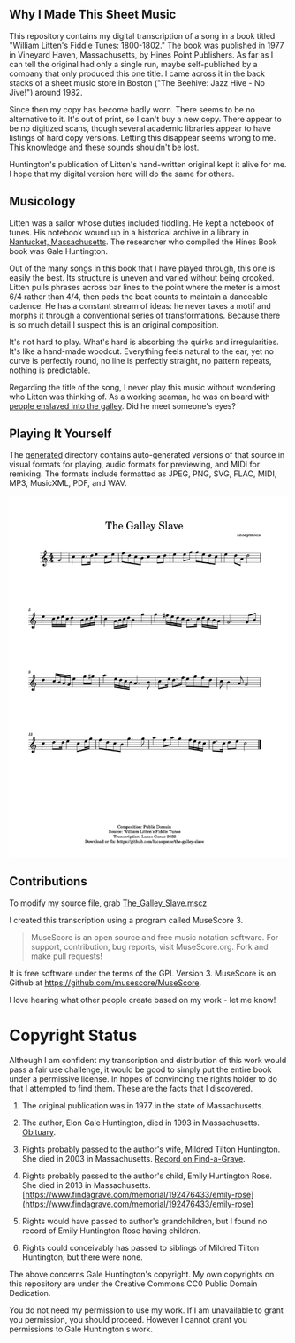## Why I Made This Sheet Music

This repository contains my digital transcription of a song in a book titled "William Litten's Fiddle Tunes: 1800-1802." The book was published in 1977 in Vineyard Haven, Massachusetts, by Hines Point Publishers. As far as I can tell the original had only a single run, maybe self-published by a company that only produced this one title. I came across it in the back stacks of a sheet music store in Boston ("The Beehive: Jazz Hive - No Jive!") around 1982. 

Since then my copy has become badly worn. There seems to be no alternative to it. It's out of print, so I can't buy a new copy. There appear to be no digitized scans, though several academic libraries appear to have listings of hard copy versions. Letting this disappear seems wrong to me. This knowledge and these sounds shouldn't be lost. 

Huntington's publication of Litten's hand-written original kept it alive for me. I hope that my digital version here will do the same for others. 

## Musicology

Litten was a sailor whose duties included fiddling. He kept a notebook of tunes. His notebook wound up in a historical archive in a library in [Nantucket, Massachusetts](https://en.wikipedia.org/wiki/Nantucket#The_whaling_industry). The researcher who compiled the Hines Book book was Gale Huntington.

Out of the many songs in this book that I have played through, this one is easily the best. Its structure is uneven and varied without being crooked. Litten pulls phrases across bar lines to the point where the meter is almost 6/4 rather than 4/4, then pads the beat counts to maintain a danceable cadence. He has a constant stream of ideas: he never takes a motif and morphs it through a conventional series of transformations. Because there is so much detail I suspect this is an original composition. 

It's not hard to play. What's hard is absorbing the quirks and irregularities. It's like a hand-made woodcut. Everything feels natural to the ear, yet no curve is perfectly round, no line is perfectly straight, no pattern repeats, nothing is predictable.

Regarding the title of the song, I never play this music without wondering who Litten was thinking of. As a working seaman, he was on board with [people enslaved into the galley](https://en.wikipedia.org/wiki/Galley_slave). Did he meet someone's eyes?

## Playing It Yourself

The [generated](generated) directory contains auto-generated versions of that source in visual formats for playing, audio formats for previewing, and MIDI for remixing. The formats include formatted as JPEG, PNG, SVG, FLAC, MIDI, MP3, MusicXML, PDF, and WAV. 

![](generated/The_Galley_Slave-1.jpg)

## Contributions

To modify my source file, grab [The_Galley_Slave.mscz](The_Galley_Slave.mscz)

I created this transcription using a program called MuseScore 3. 

> MuseScore is an open source and free music notation software. For support, contribution, bug reports, visit MuseScore.org. Fork and make pull requests! 

It is free software under the terms of the GPL Version 3. MuseScore is on Github at https://github.com/musescore/MuseScore.

I love hearing what other people create based on my work - let me know!

 # Copyright Status

 Although I am confident my transcription and distribution of this work would pass a fair use challenge, it would be good to simply put the entire book under a permissive license. In hopes of convincing the rights holder to do that I attempted to find them. These are the facts that I discovered. 

1. The original publication was in 1977 in the state of Massachusetts. 

2. The author, Elon Gale Huntington, died in 1993 in Massachusetts. [Obituary](https://www.ancestry.com/genealogy/records/elon-gale-huntington-24-2sf9dg).

3. Rights probably passed to the author's wife, Mildred Tilton Huntington. She died in 2003 in Massachusetts. [Record on Find-a-Grave](https://www.findagrave.com/memorial/185317603/mildred-aurelia-huntington).

4. Rights probably passed to the author's child, Emily Huntington Rose. She died in 2013 in Massachusetts. [https://www.findagrave.com/memorial/192476433/emily-rose](https://www.findagrave.com/memorial/192476433/emily-rose)

5. Rights would have passed to author's grandchildren, but I found no record of Emily Huntington Rose having children. 

6. Rights could conceivably has passed to siblings of Mildred Tilton Huntington, but there were none. 
 
The above concerns Gale Huntington's copyright. My own copyrights on this repository are under the Creative Commons CC0 Public Domain Dedication. 

You do not need my permission to use my work. If I am unavailable to grant you permission, you should proceed. However I cannot grant you permissions to Gale Huntington's work.


